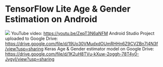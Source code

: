 # TensorFlow Lite Age & Gender Estimation on Android
[<img src="https://img.youtube.com/vi/ZepT3N6aNFM/maxresdefault.jpg">](https://youtu.be/ZepT3N6aNFM)
YouTube video: https://youtu.be/ZepT3N6aNFM
Android Studio Project uploaded to Google Drive: https://drive.google.com/file/d/19Uo30VMudxdOUmRHHn6Z9CVZBn7l4N3f/view?usp=sharing
Keras Age & Gender estimator model on Google Drive: https://drive.google.com/file/d/1K2uH8TVu-kXuw-2oggh-78T4y0-JvgyI/view?usp=sharing
